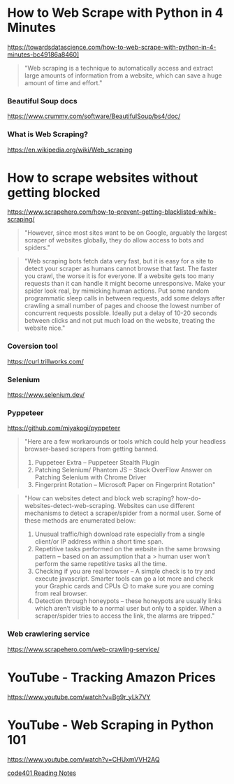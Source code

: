 # How to Web Scrape with Python in 4 Minutes
https://towardsdatascience.com/how-to-web-scrape-with-python-in-4-minutes-bc49186a8460]

> "Web scraping is a technique to automatically access and extract large amounts of information from a website, which can save a huge amount of time and effort."

### Beautiful Soup docs

https://www.crummy.com/software/BeautifulSoup/bs4/doc/

### What is Web Scraping?

https://en.wikipedia.org/wiki/Web_scraping

# How to scrape websites without getting blocked

https://www.scrapehero.com/how-to-prevent-getting-blacklisted-while-scraping/

>"However, since most sites want to be on Google, arguably the largest scraper of websites globally, they do allow access to bots and spiders."

> "Web scraping bots fetch data very fast, but it is easy for a site to detect your scraper as humans cannot browse that fast. The faster you crawl, the worse it is for everyone. If a website gets too many requests than it can handle it might become unresponsive. Make your spider look real, by mimicking human actions. Put some random programmatic sleep calls in between requests, add some delays after crawling a small number of pages and choose the lowest number of concurrent requests possible. Ideally put a delay of 10-20 seconds between clicks and not put much load on the website, treating the website nice."

### Coversion tool
https://curl.trillworks.com/

### Selenium
https://www.selenium.dev/

### Pyppeteer
https://github.com/miyakogi/pyppeteer

> "Here are a few workarounds or tools which could help your headless browser-based scrapers from getting banned.
> 1. Puppeteer Extra  – Puppeteer Stealth Plugin
> 2. Patching Selenium/ Phantom JS – Stack OverFlow Answer on Patching Selenium with Chrome Driver
> 3. Fingerprint Rotation – Microsoft Paper on Fingerprint Rotation"

> "How can websites detect and block web scraping?
how-do-websites-detect-web-scraping. Websites can use different mechanisms to detect a scraper/spider from a normal user. Some of these methods are enumerated below:
> 1. Unusual traffic/high download rate especially from a single client/or IP address within a short time span.
> 2. Repetitive tasks performed on the website in the same browsing pattern – based on an assumption that a > human user won’t perform the same repetitive tasks all the time.
> 3. Checking if you are real browser – A simple check is to try and execute javascript. Smarter tools can go a lot more and check your Graphic cards and CPUs 😉 to make sure you are coming from real browser.
> 4. Detection through honeypots – these honeypots are usually links which aren’t visible to a normal user but only to a spider. When a scraper/spider tries to access the link, the alarms are tripped."

### Web crawlering service

https://www.scrapehero.com/web-crawling-service/

# YouTube - Tracking Amazon Prices

https://www.youtube.com/watch?v=Bg9r_yLk7VY

# YouTube - Web Scraping in Python 101

https://www.youtube.com/watch?v=CHUxmVVH2AQ

[code401 Reading Notes](../401Python/code401Table.md)